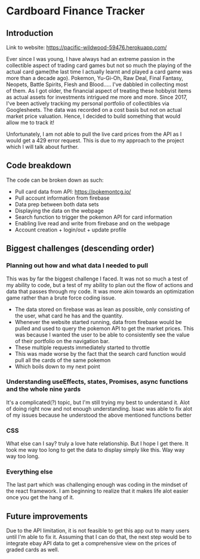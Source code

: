 # Cardboard Finance Tracker

## Introduction

Link to website: https://pacific-wildwood-59476.herokuapp.com/

Ever since I was young, I have always had an extreme passion in the collectible aspect of trading card games but not so much the playing of the actual card game(the last time I actually learnt and played a card game was more than a decade ago). Pokemon, Yu-Gi-Oh, Raw Deal, Final Fantasy, Neopets, Battle Spirits, Flesh and Blood..... I've dabbled in collecting most of them. As I got older, the financial aspect of treating these hobbyist items as actual assets for investments intrigued me more and more. Since 2017, I've been actively tracking my personal portfolio of collectibles via Googlesheets. The data was recorded on a cost basis but not on actual market price valuation. Hence, I decided to build something that would allow me to track it!

Unfortunately, I am not able to pull the live card prices from the API as I would get a 429 error request. This is due to my approach to the project which I will talk about further. 

## Code breakdown
The code can be broken down as such:
- Pull card data from API: https://pokemontcg.io/
- Pull account information from firebase
- Data prep between both data sets
- Displaying the data on the webpage
- Search function to trigger the pokemon API for card information
- Enabling live read and write from firebase and on the webpage
- Account creation + login/out + update profile

## Biggest challenges (descending order)
### Planning out how and what data I needed to pull 
This was by far the biggest challenge I faced. It was not so much a test of my ability to code, but a test of my ability to plan out the flow of actions and data that passes through my code. It was more akin towards an optimization game rather than a brute force coding issue.
- The data stored on firebase was as lean as possible, only consisting of the user, what card he has and the quantity.
- Whenever the website started running, data from firebase would be pulled and used to query the pokemon API to get the market prices. This was because I wanted the user to be able to consistently see the value of their portfolio on the navigation bar. 
- These multiple requests immediately started to throttle
- This was made worse by the fact that the search card function would pull all the cards of the same pokemon
- Which boils down to my next point

### Understanding useEffects, states, Promises, async functions and the whole nine yards
It's a complicated(?) topic, but I'm still trying my best to understand it. Alot of doing right now and not enough understanding. Issac was able to fix alot of my issues because he understood the above mentioned functions better

### CSS
What else can I say? truly a love hate relationship. But I hope I get there. It took me way too long to get the data to display simply like this. Way way way too long.

### Everything else
The last part which was challenging enough was coding in the mindset of the react framework. I am beginning to realize that it makes life alot easier once you get the hang of it.

## Future improvements
Due to the API limitation, it is not feasible to get this app out to many users until I'm able to fix it. Assuming that I can do that, the next step would be to integrate ebay API data to get a comprehensive view on the prices of graded cards as well.


